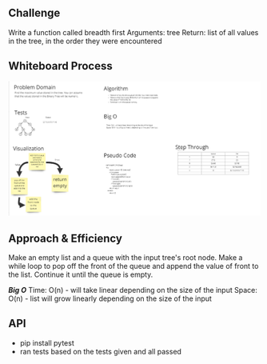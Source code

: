 ## Challenge

Write a function called breadth first
Arguments: tree
Return: list of all values in the tree, in the order they were encountered

## Whiteboard Process

![Whiteboard](whiteboard.png)

## Approach & Efficiency

Make an empty list and a queue with the input tree's root node.
Make a while loop to pop off the front of the queue and append the value of front to the list.
Continue it until the queue is empty.

***Big O***
Time: O(n) - will take linear depending on the size of the input
Space: O(n) - list will grow linearly depending on the size of the input

## API

- pip install pytest
- ran tests based on the tests given and all passed
